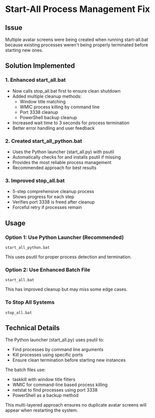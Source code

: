 # Start-All Process Management Fix

## Issue
Multiple avatar screens were being created when running start-all.bat because existing processes weren't being properly terminated before starting new ones.

## Solution Implemented

### 1. Enhanced start_all.bat
- Now calls stop_all.bat first to ensure clean shutdown
- Added multiple cleanup methods:
  - Window title matching
  - WMIC process killing by command line
  - Port 3338 cleanup
  - PowerShell backup cleanup
- Increased wait time to 3 seconds for process termination
- Better error handling and user feedback

### 2. Created start_all_python.bat
- Uses the Python launcher (start_all.py) with psutil
- Automatically checks for and installs psutil if missing
- Provides the most reliable process management
- Recommended approach for best results

### 3. Improved stop_all.bat
- 5-step comprehensive cleanup process
- Shows progress for each step
- Verifies port 3338 is freed after cleanup
- Forceful retry if processes remain

## Usage

### Option 1: Use Python Launcher (Recommended)
```batch
start_all_python.bat
```
This uses psutil for proper process detection and termination.

### Option 2: Use Enhanced Batch File
```batch
start_all.bat
```
This has improved cleanup but may miss some edge cases.

### To Stop All Systems
```batch
stop_all.bat
```

## Technical Details

The Python launcher (start_all.py) uses psutil to:
- Find processes by command line arguments
- Kill processes using specific ports
- Ensure clean termination before starting new instances

The batch files use:
- taskkill with window title filters
- WMIC for command-line based process killing  
- netstat to find processes using port 3338
- PowerShell as a backup method

This multi-layered approach ensures no duplicate avatar screens will appear when restarting the system.
